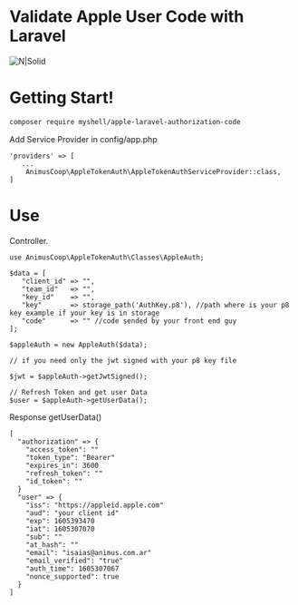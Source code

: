 # Validate Apple User Code with Laravel

![N|Solid](https://media.licdn.com/dms/image/C4D0BAQEvcWyGMS9Y4g/company-logo_200_200/0?e=2159024400&v=beta&t=vl8MQYN2beakdmB0GW7886EUSTwzV0oAKDm4V5MgPhU)

# Getting Start!

 ```sh
 composer require myshell/apple-laravel-authorization-code
```

Add Service Provider in config/app.php

```
'providers' => [
   ...
    AnimusCoop\AppleTokenAuth\AppleTokenAuthServiceProvider::class,
]
```

# Use

Controller.

```
use AnimusCoop\AppleTokenAuth\Classes\AppleAuth;
```

```
$data = [
   "client_id" => "",
   "team_id"   => "",
   "key_id"    => "",
   "key"       => storage_path('AuthKey.p8'), //path where is your p8 key example if your key is in storage
   "code"      => "" //code sended by your front end guy
];

$appleAuth = new AppleAuth($data);

// if you need only the jwt signed with your p8 key file

$jwt = $appleAuth->getJwtSigned();

// Refresh Token and get user Data
$user = $appleAuth->getUserData();

```
Response getUserData()
```
[
  "authorization" => {
    "access_token": ""
    "token_type": "Bearer"
    "expires_in": 3600
    "refresh_token": ""
    "id_token": ""
  }
  "user" => {
    "iss": "https://appleid.apple.com"
    "aud": "your client id"
    "exp": 1605393470
    "iat": 1605307070
    "sub": ""
    "at_hash": ""
    "email": "isaias@animus.com.ar"
    "email_verified": "true"
    "auth_time": 1605307067
    "nonce_supported": true
  }
]

```
